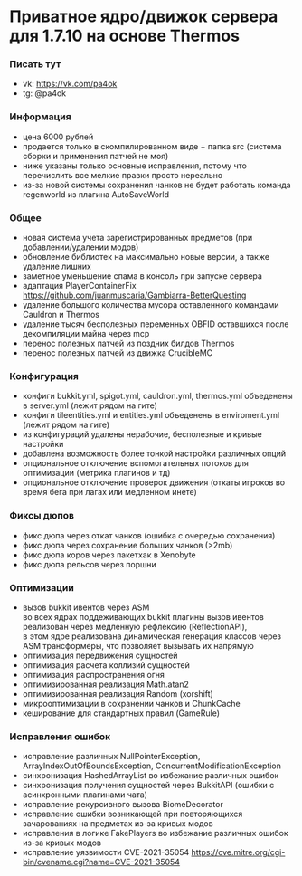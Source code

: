 # Приватное ядро/движок сервера для 1.7.10 на основе Thermos

### Писать тут
- vk: https://vk.com/pa4ok
- tg: @pa4ok

### Информация 
- цена 6000 рублей
- продается только в скомпилированном виде + папка src (система сборки и применения патчей не моя)
- ниже указаны только основные исправления, потому что перечислить все мелкие правки просто нереально
- из-за новой системы сохранения чанков не будет работать команда regenworld из плагина AutoSaveWorld

### Общее
- новая система учета зарегистрированных предметов (при добавлении/удалении модов)
- обновление библиотек на максимально новые версии, а также удаление лишних
- заметное уменьшение спама в консоль при запуске сервера
- адаптация PlayerContainerFix https://github.com/juanmuscaria/Gambiarra-BetterQuesting
- удаление большого количества мусора оставленного командами Cauldron и Thermos
- удаление тысяч бесполезных переменных OBFID оставшихся после декомпиляции майна через mcp
- перенос полезных патчей из поздних билдов Thermos
- перенос полезных патчей из движка CrucibleMC

### Конфигурация
- конфиги bukkit.yml, spigot.yml, cauldron.yml, thermos.yml объеденены в server.yml (лежит рядом на гите)
- конфиги tileentities.yml и entities.yml объеденены в enviroment.yml (лежит рядом на гите)
- из конфигураций удалены нерабочие, бесполезные и кривые настройки
- добавлена возможность более тонкой настройки различных опций
- опциональное отключение вспомогательных потоков для оптимизации (метрика плагинов и тд)
- опциональное отключение проверок движения (откаты игроков во время бега при лагах или медленном инете)

### Фиксы дюпов
- фикс дюпа через откат чанков (ошибка с очередью сохранения)
- фикс дюпа через сохранение больших чанков (>2mb)
- фикс дюпа коров через пакетхак в Xenobyte
- фикс дюпа рельсов через поршни

### Оптимизации
- вызов bukkit ивентов через ASM<br>
во всех ядрах поддеживающих bukkit плагины вызов ивентов реализован через медленную рефлексию (ReflectionAPI),<br>
в этом ядре реализована динамическая генерация классов через ASM трансформеры, что позволяет вызывать их напрямую
- оптимизация передвижения сущностей
- оптимизация расчета коллизий сущностей
- оптимизация распространения огня
- оптимизированная реализация Math.atan2
- оптимизированная реализация Random (xorshift)
- микрооптимизации в сохранении чанков и ChunkCache
- кеширование для стандартных правил (GameRule) 

### Исправления ошибок
- исправление различных NullPointerException, ArrayIndexOutOfBoundsException, ConcurrentModificationException
- синхронизация HashedArrayList во избежание различных ошибок
- синхронизация получения сущностей через BukkitAPI (ошибки с асинхронными плагинами чата)
- исправление рекурсивного вызова BiomeDecorator
- исправление ошибки возникающей при повторяющихся зачарованиях на предметах из-за кривых модов
- исправления в логике FakePlayers во избежание различных ошибок из-за кривых модов
- исправление уязвимости CVE-2021-35054 https://cve.mitre.org/cgi-bin/cvename.cgi?name=CVE-2021-35054
